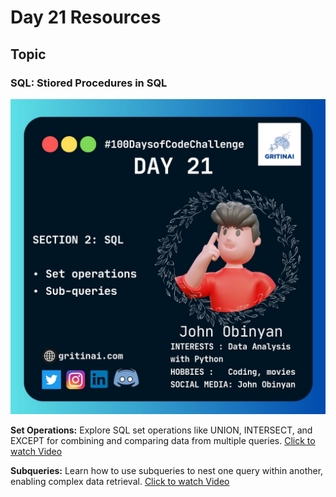 # Day 21 Resources

## Topic

### SQL:  Stiored Procedures in SQL

![100 days of code Day 21](https://github.com/GritinAI/100daysofcode2.0/blob/main/Images/Day21.jpg)


**Set Operations:** Explore SQL set operations like UNION, INTERSECT, and EXCEPT for combining and comparing data from multiple queries.
[Click to watch Video](https://www.youtube.com/watch?v=fO1XFqVAi2k)

**Subqueries:** Learn how to use subqueries to nest one query within another, enabling complex data retrieval.
[Click to watch Video](https://www.youtube.com/watch?v=m1KcNV-Zhmc)